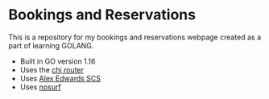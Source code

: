 # Bookings and Reservations

This is a repository for my bookings and reservations webpage created as a part of learning GOLANG.

- Built in GO version 1.16
- Uses the [chi router](https://github.com/go-chi/chi)
- Uses [Alex Edwards SCS](https://github.com/alexedwards/scs)
- Uses [nosurf](https://github.com/justinas/nosurf)